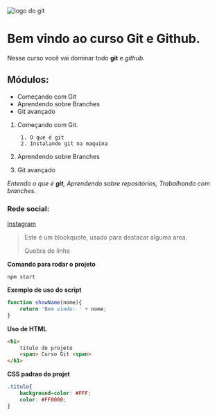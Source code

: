 ![logo do git](https://git-scm.com/images/logos/downloads/Git-Icon-1788C.png)

# Bem vindo ao curso Git e Github.
Nesse curso você vai dominar todo **git** e _github._

## Módulos:
* Começando com Git
* Aprendendo sobre Branches
* Git avançado

1. Começando com Git.

        1. O que é git 
        2. Instalando git na maquina

2. Aprendendo sobre Branches
3. Git avançado


_Entendo o que é **git**, Aprendendo sobre repositórios, Trabalhando com branches._

### Rede social:
[Instagram](https://instagram.com)

>Este é um blockquote, usado para destacar alguma area.
>
>Quebra de linha

**Comando para rodar o projeto**

```
npm start
```

**Exemplo de uso do script**

```js
function showName(nome){
    return 'Bem vindo: ' + nome;
}
```

**Uso de HTML**

```html
<h1>
    titulo do projeto
    <span> Curso Git <span>
</h1>
```

**CSS padrao do projet**

```css
.titulo{
    background-color: #FFF;
    color: #FF0000;
}
```